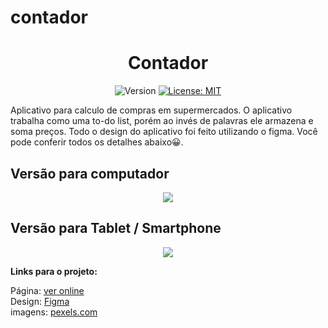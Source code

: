 # contador
<div align="center">
  <h1>Contador</h1>
  
<p>
  <img alt="Version" src="https://img.shields.io/badge/version-0.0.1-blue.svg?cacheSeconds=2592000" />
  <a href="https://github.com/maykbrito/theme-launchbase/blob/master/LICENSE" target="_blank">
    <img alt="License: MIT" src="https://img.shields.io/github/license/maykbrito/theme-launchbase" />
  </a>
</p>
  
  <div align="left">
   Aplicativo para calculo de compras em supermercados. O aplicativo trabalha como uma to-do list, porém ao invés de palavras ele armazena e soma preços.
    Todo o design do aplicativo foi feito utilizando o figma. Você pode conferir todos os detalhes abaixo😀. 


  </div border="1">
  <h2 align="left">Versão para computador</h2>
  <img src="https://user-images.githubusercontent.com/17308374/169598340-beb9bc48-494b-471b-889d-11c8509700de.png">
  <h2 align="left">Versão para Tablet / Smartphone</h2>
  <img src="https://user-images.githubusercontent.com/17308374/169598395-ba797d4e-c20a-4eab-a735-ff7951436ee1.png">
  </div>
  
 <strong>Links para o projeto:</strong>

Página: [ver online](https://simpleslidetransition.netlify.app)
<br>
Design: [Figma](https://www.figma.com/file/E4fxChdSTtBGYjDFmgFJNo/Untitled?node-id=0%3A1)
<br>
imagens: [pexels.com](https://www.pexels.com/pt-br/procurar/city/)
